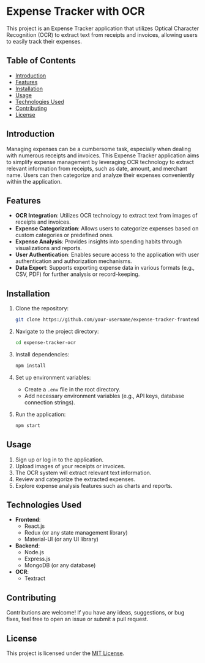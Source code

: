# Expense Tracker with OCR

This project is an Expense Tracker application that utilizes Optical Character Recognition (OCR) to extract text from receipts and invoices, allowing users to easily track their expenses.

## Table of Contents

- [Introduction](#introduction)
- [Features](#features)
- [Installation](#installation)
- [Usage](#usage)
- [Technologies Used](#technologies-used)
- [Contributing](#contributing)
- [License](#license)

## Introduction

Managing expenses can be a cumbersome task, especially when dealing with numerous receipts and invoices. This Expense Tracker application aims to simplify expense management by leveraging OCR technology to extract relevant information from receipts, such as date, amount, and merchant name. Users can then categorize and analyze their expenses conveniently within the application.

## Features

- **OCR Integration**: Utilizes OCR technology to extract text from images of receipts and invoices.
- **Expense Categorization**: Allows users to categorize expenses based on custom categories or predefined ones.
- **Expense Analysis**: Provides insights into spending habits through visualizations and reports.
- **User Authentication**: Enables secure access to the application with user authentication and authorization mechanisms.
- **Data Export**: Supports exporting expense data in various formats (e.g., CSV, PDF) for further analysis or record-keeping.

## Installation

1. Clone the repository:

    ```bash
    git clone https://github.com/your-username/expense-tracker-frontend.git
    ```

2. Navigate to the project directory:

    ```bash
    cd expense-tracker-ocr
    ```

3. Install dependencies:

    ```bash
    npm install
    ```

4. Set up environment variables:

    - Create a `.env` file in the root directory.
    - Add necessary environment variables (e.g., API keys, database connection strings).

5. Run the application:

    ```bash
    npm start
    ```

## Usage

1. Sign up or log in to the application.
2. Upload images of your receipts or invoices.
3. The OCR system will extract relevant text information.
4. Review and categorize the extracted expenses.
5. Explore expense analysis features such as charts and reports.

## Technologies Used

- **Frontend**:
  - React.js
  - Redux (or any state management library)
  - Material-UI (or any UI library)
- **Backend**:
  - Node.js
  - Express.js
  - MongoDB (or any database)
- **OCR**:
  - Textract

## Contributing

Contributions are welcome! If you have any ideas, suggestions, or bug fixes, feel free to open an issue or submit a pull request.

## License

This project is licensed under the [MIT License](LICENSE).
